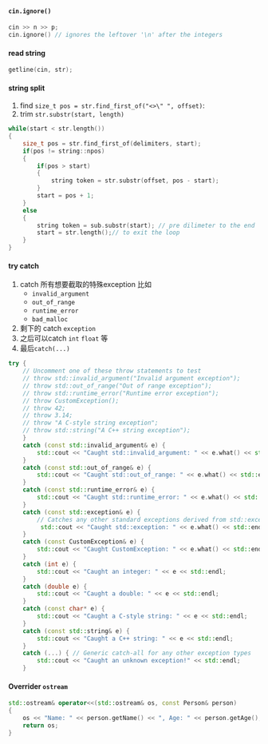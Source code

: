 #### `cin.ignore()`
```cpp
cin >> n >> p;
cin.ignore() // ignores the leftover '\n' after the integers
```
#### read string
```cpp
getline(cin, str);
```

#### string split
1. find `size_t pos = str.find_first_of("<>\" ", offset)`:
2. trim `str.substr(start, length)`
```cpp
while(start < str.length())
{
	size_t pos = str.find_first_of(delimiters, start);
	if(pos != string::npos)
	{
		if(pos > start)
		{
			string token = str.substr(offset, pos - start);
		}
		start = pos + 1;
	}
	else
	{
		string token = sub.substr(start); // pre dilimeter to the end
		start = str.length();// to exit the loop
	}
}
```

#### try catch

1. catch 所有想要截取的特殊exception 比如
	- `invalid_argument`
	- `out_of_range`
	- `runtime_error`
	- `bad_malloc`
2. 剩下的 catch `exception` 
3. 之后可以catch `int` `float` 等
4. 最后`catch(...)`
```cpp
try { 
	// Uncomment one of these throw statements to test 
	// throw std::invalid_argument("Invalid argument exception"); 
	// throw std::out_of_range("Out of range exception"); 
	// throw std::runtime_error("Runtime error exception");
	// throw CustomException(); 
	// throw 42;
	// throw 3.14; 
	// throw "A C-style string exception"; 
	// throw std::string("A C++ string exception"); 
	} 
	catch (const std::invalid_argument& e) { 
		std::cout << "Caught std::invalid_argument: " << e.what() << std::endl; 
	} 
	catch (const std::out_of_range& e) { 
		std::cout << "Caught std::out_of_range: " << e.what() << std::endl; 
	} 
	catch (const std::runtime_error& e) { 
		std::cout << "Caught std::runtime_error: " << e.what() << std::endl; 
	} 
	catch (const std::exception& e) { 
		// Catches any other standard exceptions derived from std::exception
		 std::cout << "Caught std::exception: " << e.what() << std::endl; 
	} 
	catch (const CustomException& e) { 
		std::cout << "Caught CustomException: " << e.what() << std::endl; 
	} 
	catch (int e) { 
		std::cout << "Caught an integer: " << e << std::endl; 
	} 
	catch (double e) { 
		std::cout << "Caught a double: " << e << std::endl; 
	} 
	catch (const char* e) { 
		std::cout << "Caught a C-style string: " << e << std::endl; 
	} 
	catch (const std::string& e) { 
		std::cout << "Caught a C++ string: " << e << std::endl; 
	} 
	catch (...) { // Generic catch-all for any other exception types 
		std::cout << "Caught an unknown exception!" << std::endl; 
	}
```

#### Overrider `ostream`

```cpp
std::ostream& operator<<(std::ostream& os, const Person& person) 
{ 
	os << "Name: " << person.getName() << ", Age: " << person.getAge(); 
	return os; 
}
```